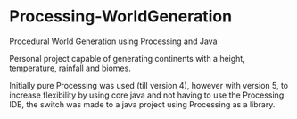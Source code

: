 # Processing-WorldGeneration
Procedural World Generation using Processing and Java

Personal project capable of generating continents with a height, temperature, rainfall and biomes. 

Initially pure Processing was used (till version 4), however with version 5, to increase flexibility by using core java and not having to use the Processing IDE, the switch was made to a java project using Processing as a library.
